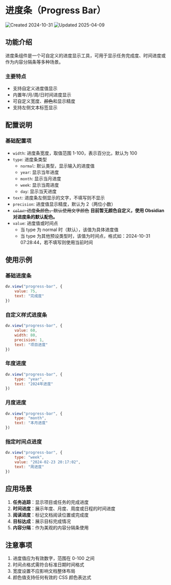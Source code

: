# 进度条（Progress Bar）

![Created 2024-10-31](https://img.shields.io/badge/Created-2024--10--31-orange?style=flat-square&scale=1.5)
![Updated 2025-04-09](https://img.shields.io/badge/Updated-2025--04--09-blue?style=flat-square&scale=1.5)

## 功能介绍
进度条组件是一个可自定义的进度显示工具，可用于显示任务完成度、时间进度或作为内容分隔条等多种场景。

### 主要特点
- 支持自定义进度值显示
- 内置年/月/周/日时间进度显示
- 可自定义宽度、~~颜色~~和显示精度
- 支持左侧文本标签显示

## 配置说明

### 基础配置项
- `width`: 进度条宽度，取值范围 1-100，表示百分比，默认为 100
- `type`: 进度条类型
  - `normal`: 默认类型，显示输入的进度值
  - `year`: 显示当年进度
  - `month`: 显示当月进度
  - `week`: 显示当周进度
  - `day`: 显示当天进度
- `text`: 进度条左侧显示的文字，不填写则不显示
- `precision`: 进度值显示精度，默认为 2（两位小数）
- ~~`color`: 进度条颜色，默认使用文字颜色~~ **目前暂无颜色自定义，使用 Obsidian 对进度条的默认配色。**
- `value`: 进度值或时间点
  - 当 type 为 normal 时（默认），该值为具体进度值
  - 当 type 为其他预设类型时，该值为时间点，格式如：2024-10-31 07:28:44，若不填写则使用当前时间

## 使用示例

### 基础进度条
```javascript
dv.view("progress-bar", {
    value: 75,
    text: "完成度"
})
```

### 自定义样式进度条
```javascript
dv.view("progress-bar", {
    value: 60,
    width: 80,
    precision: 1,
    text: "项目进度"
})
```

### 年度进度
```javascript
dv.view("progress-bar", {
    type: "year",
    text: "2024年进度"
})
```

### 月度进度
```javascript
dv.view("progress-bar", {
    type: "month",
    text: "本月进度"
})
```

### 指定时间点进度
```javascript
dv.view("progress-bar", {
    type: "week",
    value: "2024-02-23 20:17:02",
    text: "周进度"
})
```

## 应用场景

1. **任务追踪**：显示项目或任务的完成进度
2. **时间进度**：展示年度、月度、周度或日程的时间进度
3. **阅读进度**：标记文档阅读位置或完成度
4. **目标达成**：展示目标完成情况
5. **内容分隔**：作为美观的内容分隔条使用

## 注意事项

1. 进度值应为有效数字，范围在 0-100 之间
2. 时间点格式需符合标准日期时间格式
3. 宽度设置不应影响文档整体布局
4. 颜色值支持任何有效的 CSS 颜色表达式